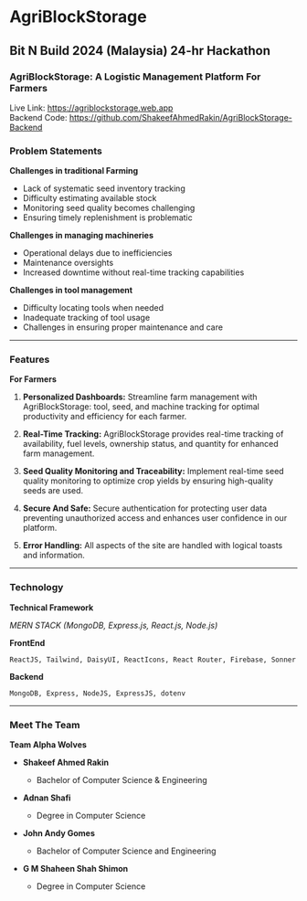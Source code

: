 # AgriBlockStorage

## Bit N Build 2024 (Malaysia) 24-hr Hackathon

### AgriBlockStorage: A Logistic Management Platform For Farmers

Live Link: https://agriblockstorage.web.app<br>
Backend Code: https://github.com/ShakeefAhmedRakin/AgriBlockStorage-Backend

### Problem Statements

**Challenges in traditional Farming**

- Lack of systematic seed inventory tracking
- Difficulty estimating available stock
- Monitoring seed quality becomes challenging
- Ensuring timely replenishment is problematic

**Challenges in managing machineries**

- Operational delays due to inefficiencies
- Maintenance oversights
- Increased downtime without real-time tracking capabilities

**Challenges in tool management**

- Difficulty locating tools when needed
- Inadequate tracking of tool usage
- Challenges in ensuring proper maintenance and care

---

### Features

**For Farmers**

1. **Personalized Dashboards:** Streamline farm management with AgriBlockStorage: tool, seed, and machine tracking for optimal productivity and efficiency for each farmer.
2. **Real-Time Tracking:** AgriBlockStorage provides real-time tracking of availability, fuel levels, ownership status, and quantity for enhanced farm management.

3. **Seed Quality Monitoring and Traceability:** Implement real-time seed quality monitoring to optimize crop yields by ensuring high-quality seeds are used.

4. **Secure And Safe:** Secure authentication for protecting user data preventing unauthorized access and enhances user confidence in our platform.

5. **Error Handling:** All aspects of the site are handled with logical toasts and information.

---

### Technology

**Technical Framework**

_MERN STACK (MongoDB, Express.js, React.js, Node.js)_

**FrontEnd**

    ReactJS, Tailwind, DaisyUI, ReactIcons, React Router, Firebase, Sonner

**Backend**

    MongoDB, Express, NodeJS, ExpressJS, dotenv

---

### Meet The Team

**Team Alpha Wolves**

- **Shakeef Ahmed Rakin**

  - Bachelor of Computer Science & Engineering

- **Adnan Shafi**

  - Degree in Computer Science

- **John Andy Gomes**

  - Bachelor of Computer Science and Engineering

- **G M Shaheen Shah Shimon**

  - Degree in Computer Science
